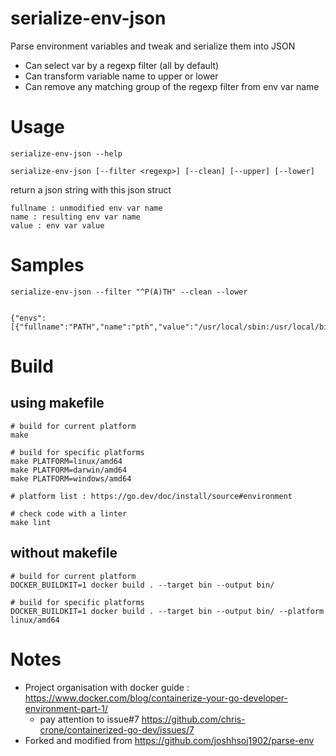 # serialize-env-json

Parse environment variables and tweak and serialize them into JSON

* Can select var by a regexp filter (all by default)
* Can transform variable name to upper or lower
* Can remove any matching group of the regexp filter from env var name

# Usage

```
serialize-env-json --help

serialize-env-json [--filter <regexp>] [--clean] [--upper] [--lower]
```

return a json string with this json struct

```
fullname : unmodified env var name
name : resulting env var name
value : env var value
```

# Samples

```
serialize-env-json --filter "^P(A)TH" --clean --lower


{"envs":[{"fullname":"PATH","name":"pth","value":"/usr/local/sbin:/usr/local/bin:/usr/sbin:/usr/bin:/sbin:/bin"}]}
```

# Build

## using makefile

```
# build for current platform
make

# build for specific platforms
make PLATFORM=linux/amd64
make PLATFORM=darwin/amd64
make PLATFORM=windows/amd64

# platform list : https://go.dev/doc/install/source#environment

# check code with a linter
make lint
```

## without makefile

```
# build for current platform
DOCKER_BUILDKIT=1 docker build . --target bin --output bin/

# build for specific platforms
DOCKER_BUILDKIT=1 docker build . --target bin --output bin/ --platform linux/amd64
```

# Notes

* Project organisation with docker guide : https://www.docker.com/blog/containerize-your-go-developer-environment-part-1/
    * pay attention to issue#7 https://github.com/chris-crone/containerized-go-dev/issues/7
* Forked and modified from https://github.com/joshhsoj1902/parse-env
